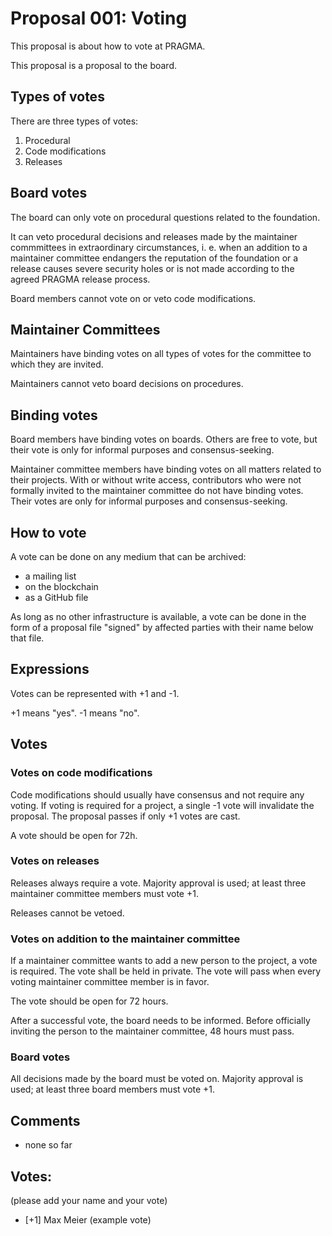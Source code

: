 # Proposal 001: Voting

This proposal is about how to vote at PRAGMA.

This proposal is a proposal to the board.

## Types of votes

There are three types of votes:

1. Procedural
1. Code modifications
1. Releases

## Board votes

The board can only vote on procedural questions related to the foundation.

It can veto procedural decisions and releases made by the maintainer commmittees
in extraordinary circumstances, i. e. when an addition to a maintainer committee 
endangers the reputation of the foundation or a release causes 
severe security holes or is not made according to the agreed PRAGMA release process.

Board members cannot vote on or veto code modifications.

## Maintainer Committees

Maintainers have binding votes on all types of votes for the committee to which they are invited.

Maintainers cannot veto board decisions on procedures.

## Binding votes

Board members have binding votes on boards. Others are free to vote, but their
vote is only for informal purposes and consensus-seeking.

Maintainer committee members have binding votes on all matters related to their projects.
With or without write access, contributors who were not formally invited to the maintainer committee do not have binding votes. 
Their votes are only for informal purposes and consensus-seeking.

## How to vote

A vote can be done on any medium that can be archived:

- a mailing list
- on the blockchain
- as a GitHub file

As long as no other infrastructure is available, a vote can be done in the form of a proposal file "signed" by affected parties with their name below that file.

## Expressions

Votes can be represented with +1 and -1.

+1 means "yes". -1 means "no".

## Votes 

### Votes on code modifications

Code modifications should usually have consensus and not require any voting.
If voting is required for a project, a single -1 vote will invalidate the proposal. The proposal passes if only +1 votes are cast.

A vote should be open for 72h.

### Votes on releases

Releases always require a vote. Majority approval is used; at least three 
maintainer committee members must vote +1.

Releases cannot be vetoed.

### Votes on addition to the maintainer committee

If a maintainer committee wants to add a new person to the project,
a vote is required. The vote shall be held in private. The vote will pass
when every voting maintainer committee member is in favor.

The vote should be open for 72 hours.

After a successful vote, the board needs to be informed. Before officially inviting
the person to the maintainer committee, 48 hours must pass.

### Board votes

All decisions made by the board must be voted on. Majority approval is used; at least three board members must vote +1.

## Comments

- none so far

## Votes:

(please add your name and your vote)

- [+1] Max Meier (example vote)
